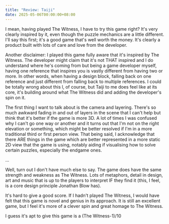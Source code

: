 ```yaml
---
title: "Review: Taiji"
date: 2025-05-06T00:00:00+08:00
---
```


I mean, having played The Witness, I have to try this game right? It's very clearly inspired by it, even though the puzzle mechanics are a little different. I'll say this first; it's a good game that's well worth the money. It's clearly a product built with lots of care and love from the developer.

<!--more-->

Another disclaimer: I played this game fully aware that it's inspired by The Witness. The developer might claim that it's not THAT inspired and I do understand where he's coming from but being a game developer myself, having one reference that inspires you is vastly different from having two or more. In other words, when having a design block, falling back on one reference and just different from falling back to multiple references. I could be totally wrong about this l, of course, but Taiji to me does feel like at its core, it's building around what The Witness did and adding the developer's spin on it.

The first thing I want to talk about is the camera and layering. There's so much awkward fading in and out of layers in the scene that I can't help but think that it's better if the game is more 3D. A lot of times I was confused why I can't go one way or another and it turns out that I'm not on the right elevation or something, which might be better resolved if I'm in a more traditional third or first person view. That being said, I acknowledge that there ARE things in the game which are better represented in a more static 2D view that the game is using, notably aiding if visualising how to solve certain puzzles, especially the endgame ones. 

...

Well, turn out I don't have much else to say. The game does have the same strength and weakness as The Witness. Lots of metaphors, detail in design, art and music that is up to the players to interpret IF they find it (this, I feel, is a core design principle Jonathan Blow has).

It's hard to give a good score. If I hadn't played The Witness, I would have felt that this game is novel and genius in its approach. It is still an excellent game, but I feel it's more of a clever spin and great homage to The Witness.

I guess it's apt to give this game is a (The Witness-1)/10






